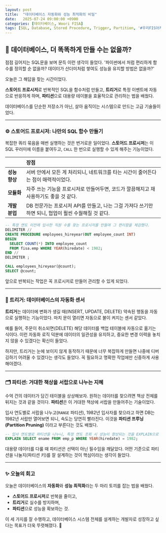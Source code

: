 ```yaml
---
layout: post
title:  "데이터베이스 자동화와 성능 최적화의 비밀"
date:   2025-07-24 09:00:00 +0900
categories: [데이터베이스, Woori FISA]
tags: [SQL, Database, Stored Procedure, Trigger, Partition, '#우리FIS아카데미', '#우리FISA', '#AI엔지니어링', '#K-디지털트레이닝', '#우리에프아이에스', '#글로벌소프트웨어캠퍼스']
---
```


## 🤔 데이터베이스, 더 똑똑하게 만들 수는 없을까?

점점 길어지는 SQL문을 보며 문득 이런 생각이 들었다.
'파이썬에서 처럼 편리하게 함수를 정의할 순 없을까? 데이터가 산더미처럼 쌓여도 성능을 유지할 방법은 없을까?'

오늘은 그 해답을 찾는 시간이었다.

**스토어드 프로시저**로 반복적인 SQL을 함수처럼 만들고,
**트리거**로 특정 이벤트에 자동으로 반응하게 하며,
**파티션**으로 대용량 테이블을 효율적으로 관리하는 법을 배웠다.

데이터베이스를 단순한 저장소가 아닌, 살아 움직이는 시스템으로 만드는 고급 기술들이었다.

---

### ⚙️ 스토어드 프로시저: 나만의 SQL 함수 만들기

복잡한 쿼리 묶음을 매번 실행하는 것은 번거로운 일이었다.
**스토어드 프로시저**는 이 SQL 꾸러미에 이름을 붙여두고, `CALL` 한 번으로 실행할 수 있게 해주는 기능이었다.

|  | 장점 |
| :--- | :--- |
| **성능 향상** | 서버 안에서 모든 게 처리되니, 네트워크를 타는 시간이 줄어든다는 점이 매력적이었다. |
| **모듈화** | 자주 쓰는 기능을 프로시저로 만들어두면, 코드가 깔끔해지고 재사용하기도 좋을 것 같다. |
| **개발 분업** | DB 전문가는 프로시저 API를 만들고, 나는 그걸 가져다 쓰기만 하면 되니, 협업이 훨씬 수월해질 것 같다. |

```sql
-- 특정 연도 이전에 입사한 직원 수를 찾는 프로시저를 만들며 그 편리함을 체감했다.
DELIMITER //
CREATE PROCEDURE employees_hireyear(OUT employee_count INT)
BEGIN
  SELECT COUNT(*) INTO employee_count
  FROM fisa.emp WHERE YEAR(hiredate) < 1982;
END //
DELIMITER ;

CALL employees_hireyear(@count);
SELECT @count;
```

앞으로 반복되는 작업은 꼭 프로시저로 만들어 관리할 수 있게 되었다.

---

### 🔫 트리거: 데이터베이스의 자동화 센서

**트리거**는 데이터에 변화가 생길 때(INSERT, UPDATE, DELETE) 약속된 행동을 자동으로 실행하는 기능이었다.
마치 문이 열리면 자동으로 불이 켜지는 센서 같았다.

예를 들어, 주문이 취소되면(DELETE) 해당 데이터를 백업 테이블에 자동으로 옮기는 식이다.
이런 자동화 로직 덕분에 데이터의 일관성을 유지하고, 중요한 변경 이력을 놓치지 않을 수 있겠다는 확신이 들었다.

하지만, 트리거는 눈에 보이지 않게 동작하기 때문에
너무 복잡하게 만들면 나중에 디버깅하기 어려울 수 있겠다는 생각도 들었다.
꼭 필요하고 명확한 작업에만 신중하게 사용해야겠다.

---

### 🗂️ 파티션: 거대한 책상을 서랍으로 나누는 지혜

수억 건의 데이터가 담긴 테이블을 상상해보자. 원하는 데이터를 찾으려면 책상 전체를 뒤지는 것과 같을 것이다.
**파티션**은 이 거대한 책상에 서랍을 만들어주는 기술이었다.

입사 연도별로 서랍을 나누고(`RANGE` 파티션), 1982년 입사자를 찾으라고 하면
DB는 1982년 서랍만 열어보면 되니, 속도는 당연히 빨라진다.
이것을 **파티션 프루닝(Partition Pruning)** 이라고 부른다는 것도 배웠다.

```sql
-- 입사 연도별로 파티션을 나누니, 특정 연도 조회 시 성능이 향상되는 것을 EXPLAIN으로 확인했다.
EXPLAIN SELECT ename FROM emp_p WHERE YEAR(hiredate) = 1982;
```

대용량 데이터를 다룰 때 파티션은 선택이 아닌 필수임을 깨달았다.
어떤 기준으로 파티션을 나눌지(파티션 키)를 잘 설계하는 것이 핵심이라는 생각이 들었다.

---

### ✨ 오늘의 회고

오늘은 데이터베이스의 **자동화**와 **성능 최적화**라는 두 마리 토끼를 잡는 법을 배웠다.

- **스토어드 프로시저**로 반복을 줄이고,
- **트리거**로 실수를 방지하며,
- **파티션**으로 성능을 확보하는 것.

이 세 가지를 잘 수행하고, 데이터베이스 시스템 전체를 설계하는 개발자로 성장하고 싶다는 목표가 더욱 뚜렷해졌다. 🚀

